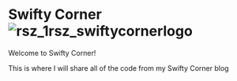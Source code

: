 # Swifty Corner ![rsz_1rsz_swiftycornerlogo](https://user-images.githubusercontent.com/46538248/229300129-a3b4c23a-7102-4cf9-ad93-130e8cd77f0c.png) 

Welcome to Swifty Corner! 

This is where I will share all of the code from my Swifty Corner blog
